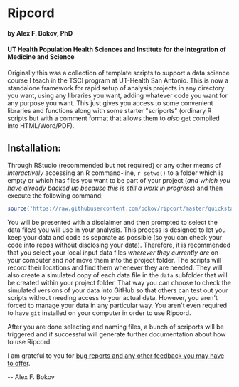# Ripcord
#### by Alex F. Bokov, PhD
#### UT Health Population Health Sciences and Institute for the Integration of Medicine and Science
Originally this was a collection of template scripts to support a data science course I teach in the TSCI program at UT-Health San Antonio. This is now a standalone framework for rapid setup of analysis projects in any directory you want, using any libraries you want, adding whatever code you want for any purpose you want. This just gives you access to some convenient libraries and functions along with some starter "scriports" (ordinary R scripts but with a comment format that allows them to _also_ get compiled into HTML/Word/PDF).

## Installation:
Through RStudio (recommended but not required) or any other means of _interactively_ accessing an R command-line, ```r setwd()``` to a folder which is empty or which has files you want to be part of your project (_and which you have already backed up because this is still a work in progress_) and then execute the following command:

```r
source('https://raw.githubusercontent.com/bokov/ripcort/master/quickstart.R');
```    
You will be presented with a disclaimer and then prompted to select the data file/s you will use in your analysis. This process is designed to let you keep your data and code as separate as possible (so you can check your code into repos without disclosing your data). Therefore, it is recommended that you select your local input data files _wherever they currently are_ on your computer and _not_ move them into the project folder. The scripts will record their locations and find them whenever they are needed. They will also create a simulated copy of each data file in the `data` subfolder that will be created within your project folder. That way you can choose to check the simulated versions of your data into GitHub so that others can test out your scripts without needing access to your actual data. However, you aren't forced to manage your data in any particular way. You aren't even required to have `git` installed on your computer in order to use Ripcord.

After you are done selecting and naming files, a bunch of scriports will be triggered and if successful will generate further documentation about how to use Ripcord.

I am grateful to you for [bug reports and any other feedback you may have to offer](https://github.com/bokov/ripcord/issues).

-- Alex F. Bokov
